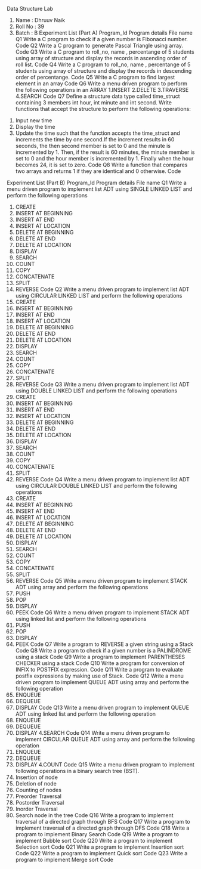 Data Structure Lab
1) Name : Dhruuv Naik
2) Roll No : 39
3) Batch : B
Experiment List (Part A)
Program_Id	Program details	File name
Q1	Write a C program to check if a given number is Fibonacci number.	Code
Q2	Write a C program to generate Pascal Triangle using array.	Code
Q3	Write a C program to roll_no, name , percentange of 5 students using array of structure and display the records in ascending order of roll list.	Code
Q4	Write a C program to roll_no, name , percentange of 5 students using array of structure and display the records in descending order of percentange.	Code
Q5	Write a C program to find largest element in an array	Code
Q6	Write a menu driven program to perform the following operations in an ARRAY
1.INSERT
2.DELETE
3.TRAVERSE
4.SEARCH	Code
Q7	Define a structure data type called time_struct containing 3 members int hour, int minute and int second. Write functions that accept the structure to perform the following operations:
1. Input new time
2. Display the time
3. Update the time such that the function accepts the time_struct and increments the time by one second.If the increment results in 60 seconds, the then second member is set to 0 and the minute is incremented by 1. Then, if the result is 60 minutes, the minute member is set to 0 and the hour member is incremented by 1. Finally when the hour becomes 24, it is set to zero.	Code
Q8	Write a function that compares two arrays and returns 1 if they are identical and 0 otherwise.	Code



Experiment List (Part B)
Program_Id	Program details	File name
Q1	Write a menu driven program to implement list ADT using SINGLE LINKED LIST and perform the following operations
1. CREATE
2. INSERT AT BEGINNING
3. INSERT AT END
4. INSERT AT LOCATION
5. DELETE AT BEGINNING
6. DELETE AT END
7. DELETE AT LOCATION
8. DISPLAY
9. SEARCH
10. COUNT
11. COPY
12. CONCATENATE
13. SPLIT
14. REVERSE	Code
Q2	Write a menu driven program to implement list ADT using CIRCULAR LINKED LIST and perform the following operations
1. CREATE
2. INSERT AT BEGINNING
3. INSERT AT END
4. INSERT AT LOCATION
5. DELETE AT BEGINNING
6. DELETE AT END
7. DELETE AT LOCATION
8. DISPLAY
9. SEARCH
10. COUNT
11. COPY
12. CONCATENATE
13. SPLIT
14. REVERSE	Code
Q3	Write a menu driven program to implement list ADT using DOUBLE LINKED LIST and perform the following operations
1. CREATE
2. INSERT AT BEGINNING
3. INSERT AT END
4. INSERT AT LOCATION
5. DELETE AT BEGINNING
6. DELETE AT END
7. DELETE AT LOCATION
8. DISPLAY
9. SEARCH
10. COUNT
11. COPY
12. CONCATENATE
13. SPLIT
14. REVERSE	Code
Q4	Write a menu driven program to implement list ADT using CIRCULAR DOUBLE LINKED LIST and perform the following operations
1. CREATE
2. INSERT AT BEGINNING
3. INSERT AT END
4. INSERT AT LOCATION
5. DELETE AT BEGINNING
6. DELETE AT END
7. DELETE AT LOCATION
8. DISPLAY
9. SEARCH
10. COUNT
11. COPY
12. CONCATENATE
13. SPLIT
14. REVERSE	Code
Q5	Write a menu driven program to implement STACK ADT using array and perform the following operations
1. PUSH
2. POP
3. DISPLAY
4. PEEK	Code
Q6	Write a menu driven program to implement STACK ADT using linked list and perform the following operations
1. PUSH
2. POP
3. DISPLAY
4. PEEK	Code
Q7	Write a program to REVERSE a given string using a Stack	Code
Q8	Write a program to check if a given number is a PALINDROME using a stack	Code
Q9	Write a program to implement PARENTHESES CHECKER using a stack	Code
Q10	Write a program for conversion of INFIX to POSTFIX expression.	Code
Q11	Write a program to evaluate postfix expressions by making use of Stack.	Code
Q12	Write a menu driven program to implement QUEUE ADT using array and perform the following operation
1. ENQUEUE
2. DEQUEUE
3. DISPLAY	Code
Q13	Write a menu driven program to implement QUEUE ADT using linked list and perform the following operation
1. ENQUEUE
2. DEQUEUE
3. DISPLAY
4.SEARCH	Code
Q14	Write a menu driven program to implement CIRCULAR QUEUE ADT using array and perform the following operation
1. ENQUEUE
2. DEQUEUE
3. DISPLAY
4.COUNT	Code
Q15	Write a menu driven program to implement following operations in a binary search tree (BST).
1. Insertion of node
2. Deletion of node
3. Counting of nodes
4. Preorder Traversal
5. Postorder Traversal
6. Inorder Traversal
7. Search node in the tree	Code
Q16	Write a program to implement traversal of a directed graph through BFS	Code
Q17	Write a program to implement traversal of a directed graph through DFS	Code
Q18	Write a program to implement Binary Search	Code
Q19	Write a program to implement Bubble sort	Code
Q20	Write a program to implement Selection sort	Code
Q21	Write a program to implement Insertion sort	Code
Q22	Write a program to implement Quick sort	Code
Q23	Write a program to implement Merge sort	Code
